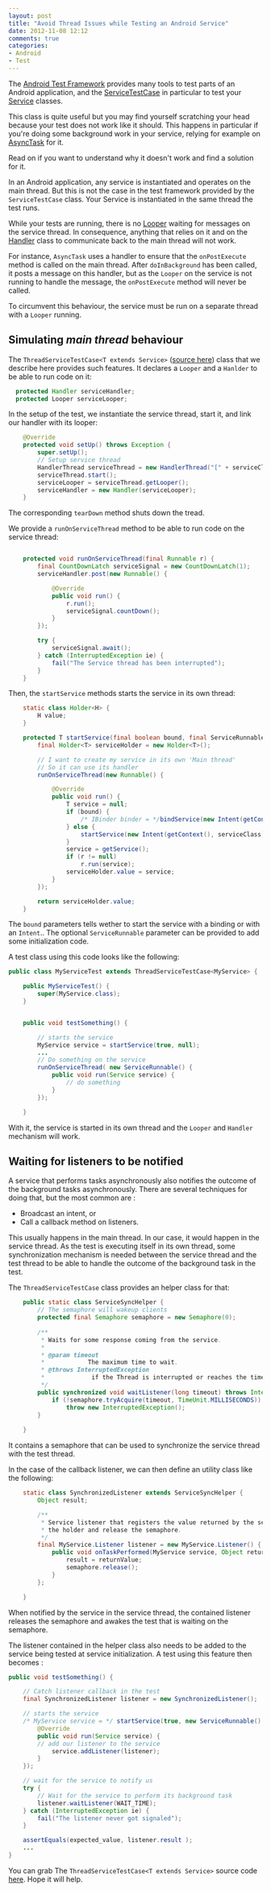 ```yaml
---
layout: post
title: "Avoid Thread Issues while Testing an Android Service"
date: 2012-11-08 12:12
comments: true
categories: 
- Android
- Test
---
```


The [Android Test Framework](http://developer.android.com/tools/testing/testing_android.html)
provides many tools to test parts of an Android application, and the 
[ServiceTestCase](http://developer.android.com/reference/android/test/ServiceTestCase.html)
in particular to test your [Service](http://developer.android.com/reference/android/app/Service.html)
classes.

This class is quite useful but you may find yourself scratching your head 
because your test does not work like it should. This happens in particular if 
you're doing some background work in your service, relying for example on
[AsyncTask](http://developer.android.com/reference/android/os/AsyncTask.html)
for it.

Read on if you want to understand why it doesn't work and find a solution for it.

<!-- More -->

In an Android application, any service is instantiated and operates on the main 
thread. But this is not the case in the test framework provided by the 
``ServiceTestCase`` class. Your Service is instantiated in the same thread the 
test runs. 

While your tests are running, there is no [Looper](http://developer.android.com/reference/android/os/Looper.html)
waiting for messages on the service thread. In consequence, anything that relies 
on it and on the [Handler](http://developer.android.com/reference/android/os/Handler.html)
class to communicate back to the main thread will not work.

For instance, ``AsyncTask`` uses a handler to ensure that the ``onPostExecute`` 
method is called on the main thread. After ``doInBackground`` has been called, 
it posts a message on this handler, but as the ``Looper`` on the service is not
running to handle the message, the ``onPostExecute`` method will never be 
called.

To circumvent this behaviour, the service must be run on a separate thread with
a ``Looper`` running.

## Simulating _main thread_ behaviour

The `ThreadServiceTestCase<T extends Service>` ([source here](/downloads/code/ThreadServiceTestCase.java))
class that we describe here provides such features. It declares a `Looper` and a
`Hanlder` to be able to run code on it: 

``` java
  protected Handler serviceHandler;
  protected Looper serviceLooper;
```

In the setup of the test, we instantiate the service thread, start it, and link 
our handler with its looper:

``` java
	@Override
	protected void setUp() throws Exception {
		super.setUp();
		// Setup service thread
		HandlerThread serviceThread = new HandlerThread("[" + serviceClass.getSimpleName() + "Thread]");
		serviceThread.start();
		serviceLooper = serviceThread.getLooper();
		serviceHandler = new Handler(serviceLooper);
	}
```
The corresponding `tearDown` method shuts down the tread.

We provide a `runOnServiceThread` method to be able to run code on the service
thread:


``` java 

	protected void runOnServiceThread(final Runnable r) {
		final CountDownLatch serviceSignal = new CountDownLatch(1);
		serviceHandler.post(new Runnable() {

			@Override
			public void run() {
				r.run();
				serviceSignal.countDown();
			}
		});

		try {
			serviceSignal.await();
		} catch (InterruptedException ie) {
			fail("The Service thread has been interrupted");
		}
	}
```

Then, the `startService` methods starts the service in its own thread:

``` java
	static class Holder<H> {
		H value;
	}

	protected T startService(final boolean bound, final ServiceRunnable r) {
		final Holder<T> serviceHolder = new Holder<T>();

		// I want to create my service in its own 'Main thread'
		// So it can use its handler
		runOnServiceThread(new Runnable() {

			@Override
			public void run() {
				T service = null;
				if (bound) {
					/* IBinder binder = */bindService(new Intent(getContext(), serviceClass));
				} else {
					startService(new Intent(getContext(), serviceClass));
				}
				service = getService();
				if (r != null)
					r.run(service);
				serviceHolder.value = service;
			}
		});

		return serviceHolder.value;
	}
```

The `bound` parameters tells wether to start the service with a binding or with 
an `Intent`.. The optional `ServiceRunnable` parameter can be provided to add
some initialization code.

A test class using this code looks like the following:

```java
public class MyServiceTest extends ThreadServiceTestCase<MyService> {

	public MyServiceTest() {
		super(MyService.class);
	}


	public void testSomething() {

		// starts the service
		MyService service = startService(true, null);
		...
		// Do something on the service
		runOnServiceThread( new ServiceRunnable() {
			public void run(Service service) {
				// do something
			}
		});

	}
```

With it, the service is started in its own thread and the `Looper` and `Handler`
mechanism will work.

## Waiting for listeners to be notified

A service that performs tasks asynchronously also notifies the outcome of the 
background tasks asynchronously. There are several techniques for doing that, 
but the most common are :

- Broadcast an intent, or
- Call a callback method on listeners.

This usually happens in the main thread. In our case, it would happen in the 
service thread. As the test is executing itself in its own thread, some
synchronization mechanism is needed between the service thread and the test 
thread to be able to handle the outcome of the background task in the test.

The `ThreadServiceTestCase` class provides an helper class for that:

```java
	public static class ServiceSyncHelper {
		// The semaphore will wakeup clients
		protected final Semaphore semaphore = new Semaphore(0);
		
		/**
		 * Waits for some response coming from the service.
		 * 
		 * @param timeout
		 *            The maximum time to wait.
		 * @throws InterruptedException
		 *             if the Thread is interrupted or reaches the timeout.
		 */
		public synchronized void waitListener(long timeout) throws InterruptedException {
			if (!semaphore.tryAcquire(timeout, TimeUnit.MILLISECONDS))
				throw new InterruptedException();
		}
		
	}
```

It contains a semaphore that can be used to synchronize the service thread with
the test thread.


In the case of the callback listener, we can then define an utility class like 
the following:

```java
	static class SynchronizedListener extends ServiceSyncHelper {
		Object result;

		/**
		 * Service listener that registers the value returned by the service in
		 * the holder and release the semaphore.
		 */
		final MyService.Listener listener = new MyService.Listener() {
			public void onTaskPerformed(MyService service, Object returnValue) {
				result = returnValue;
				semaphore.release();
			}
		};

	}

```

When notified by the service in the service thread, the contained listener 
releases the semaphore and awakes the test that is waiting on the semaphore.

The listener contained in the helper class also needs to be added to the service 
being tested at service initialization. A test using this feature then becomes :

```java
public void testSomething() {

    // Catch listener callback in the test
    final SynchronizedListener listener = new SynchronizedListener();

    // starts the service
    /* MyService service = */ startService(true, new ServiceRunnable() {
        @Override
        public void run(Service service) {
	    // add our listener to the service
            service.addListener(listener);
        }
    });

    // wait for the service to notify us
    try {
        // Wait for the service to perform its background task
        listener.waitListener(WAIT_TIME);
    } catch (InterruptedException ie) {
        fail("The listener never got signaled");
    }  

    assertEquals(expected_value, listener.result );
    ...
}
```

You can grab The `ThreadServiceTestCase<T extends Service>` source code [here](/downloads/code/ThreadServiceTestCase.java).
Hope it will help.
